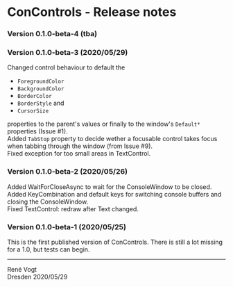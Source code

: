 # ConControls - Release notes

### Version 0.1.0-beta-4 (tba)

### Version 0.1.0-beta-3 (2020/05/29)

Changed control behaviour to default the
- `ForegroundColor`
- `BackgroundColor`
- `BorderColor`
- `BorderStyle` and
- `CursorSize`

properties to the parent's values or finally to the window's `Default*` properties (Issue #1).  
Added `TabStop` property to decide wether a focusable control takes focus when tabbing through the window (from Issue #9).  
Fixed exception for too small areas in TextControl.

### Version 0.1.0-beta-2 (2020/05/26)

Added WaitForCloseAsync to wait for the ConsoleWindow to be closed.  
Added KeyCombination and default keys for switching console buffers and closing the ConsoleWindow.  
Fixed TextControl: redraw after Text changed.

### Version 0.1.0-beta-1 (2020/05/25)

This is the first published version of ConControls. There is still a lot missing for a 1.0, but tests can begin.

---
Ren&eacute; Vogt  
Dresden 2020/05/29